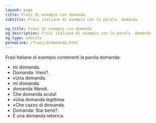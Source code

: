 ```yaml
---
layout: page
title: Frasi di esempio con domanda 
subtitle: Frasi italiane di esempio con la parola  domanda

og_title: Frasi di esempio con domanda 
og_description: Frasi italiane di esempio con la parola  domanda
og_type: website
permalink: /frasi/d/domanda.html
---
```


Frasi italiane di esempio contenenti la parola domanda:


- mi domanda.
- Domanda: Vieni?.
- «Una domanda.
- mi domanda.
- domanda Wendi.
- Che domanda acuta!
- «Una domanda legittima.
- «Che cazzo di domanda.
- Domanda: Stai bene?.
- È una domanda retorica.
